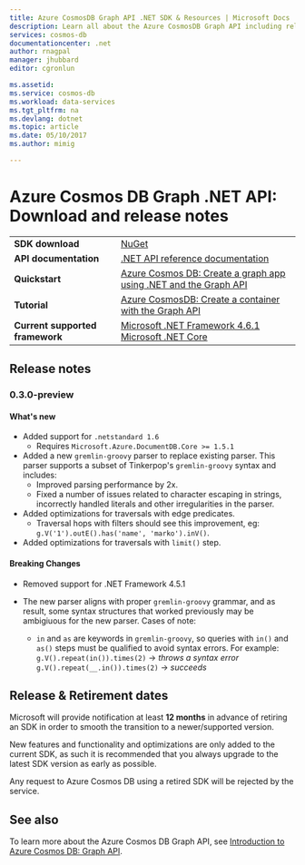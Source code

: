 ```yaml
---
title: Azure CosmosDB Graph API .NET SDK & Resources | Microsoft Docs
description: Learn all about the Azure CosmosDB Graph API including release dates, retirement dates, and changes made between each version.
services: cosmos-db
documentationcenter: .net
author: rnagpal
manager: jhubbard
editor: cgronlun

ms.assetid: 
ms.service: cosmos-db
ms.workload: data-services
ms.tgt_pltfrm: na
ms.devlang: dotnet
ms.topic: article
ms.date: 05/10/2017
ms.author: mimig

---
```

# Azure Cosmos DB Graph .NET API: Download and release notes

|   |   |
|---|---|
|**SDK download**|[NuGet](https://aka.ms/acdbgraphnuget)|
|**API documentation**|[.NET API reference documentation](https://aka.ms/acdbgraphapiref)|
|**Quickstart**|[Azure Cosmos DB: Create a graph app using .NET and the Graph API](create-graph-dotnet.md)|
|**Tutorial**|[Azure CosmosDB: Create a container with the Graph API](tutorial-develop-graph-dotnet.md)|
|**Current supported framework**| [Microsoft .NET Framework 4.6.1](https://www.microsoft.com/en-us/download/details.aspx?id=49981)</br> [Microsoft .NET Core](https://www.microsoft.com/net/download/core) |


## Release notes

### 0.3.0-preview

#### What's new
* Added support for `.netstandard 1.6`
  * Requires `Microsoft.Azure.DocumentDB.Core >= 1.5.1`
* Added a new `gremlin-groovy` parser to replace existing parser. This parser supports a subset of Tinkerpop's `gremlin-groovy` syntax and includes:
  * Improved parsing performance by 2x.
  * Fixed a number of issues related to character escaping in strings, incorrectly handled literals and other irregularities in the parser.
* Added optimizations for traversals with edge predicates.
  *  Traversal hops with filters should see this improvement, eg: `g.V('1').outE().has('name', 'marko').inV()`.
* Added optimizations for traversals with `limit()` step.

#### Breaking Changes
* Removed support for .NET Framework 4.5.1

* The new parser aligns with proper `gremlin-groovy` grammar, and as result, some syntax structures that worked previously may be ambigiuous for the new parser. Cases of note:
  * `in` and `as` are keywords in `gremlin-groovy`, so queries with `in()` and `as()` steps must be qualified to avoid syntax errors. For example:  
 `g.V().repeat(in()).times(2)` -> _throws a syntax error_  
 `g.V().repeat(__.in()).times(2)` -> _succeeds_

## Release & Retirement dates
Microsoft will provide notification at least **12 months** in advance of retiring an SDK in order to smooth the transition to a newer/supported version.

New features and functionality and optimizations are only added to the current SDK, as such it is recommended that you always upgrade to the latest SDK version as early as possible. 

Any request to Azure Cosmos DB using a retired SDK will be rejected by the service.

## See also
To learn more about the Azure Cosmos DB Graph API, see [Introduction to Azure Cosmos DB: Graph API](graph-introduction.md). 
